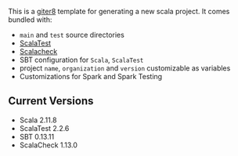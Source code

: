 This is a [giter8](https://github.com/n8han/giter8) template for generating a new scala project. It comes bundled with:

* `main` and `test` source directories
* [ScalaTest](http://www.scalatest.org/)
* [Scalacheck](http://www.scalacheck.org/)
* SBT configuration for `Scala`, `ScalaTest`
* project `name`, `organization` and `version` customizable as variables
* Customizations for Spark and Spark Testing

## Current Versions
 * Scala 2.11.8
 * ScalaTest 2.2.6
 * SBT 0.13.11
 * ScalaCheck 1.13.0

